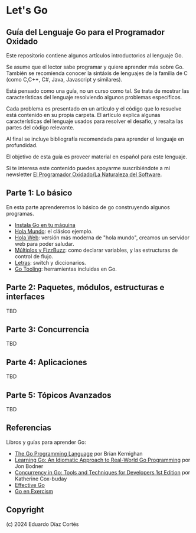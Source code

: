 # Let's Go

## Guía del Lenguaje Go para el Programador Oxidado

Este repositorio contiene algunos artículos introductorios al lenguaje Go.

Se asume que el lector sabe programar y quiere aprender más sobre Go. También se recomienda conocer la sintáxis de lenguajes de la familia de C (como C,C++, C#, Java, Javascript y similares).

Está pensado como una guía, no un curso como tal. Se trata de mostrar las características del lenguaje resolviendo algunos problemas específicos. 
 
Cada problema es presentado en un artículo y el código que lo resuelve está contenido en su propia carpeta. El artículo explica algunas características del lenguaje usados para resolver el desafío, y resalta las partes del código relevante.

Al final se incluye bibliografía recomendada para aprender el lenguaje en profundidad.

El objetivo de esta guía es proveer material en español para este lenguaje. 

Si te interesa este contenido puedes apoyarme suscribiéndote a mi newsletter [El Programador Oxidado/La Naturaleza del Software](https://newsletter.lnds.net/s/el-programador-oxidado).


## Parte 1: Lo básico

En esta parte aprenderemos lo básico de go construyendo algunos programas.

- [Instala Go en tu máquina](/parte-1/Instala.md)
- [Hola Mundo](/parte-1/HolaMundo.md): el clásico ejemplo.
- [Hola Web](/parte-1/HolaWeb.md): versión más moderna de "hola mundo", creamos un servidor web para poder saludar.
- [Múltiplos y FizzBuzz](/parte-1/Multiplos.md): como declarar variables, y las estructuras de control de flujo.
- [Letras](/parte-1/Letras.md): switch y diccionarios.
- [Go Tooling](/parte-1/Tooling.md): herramientas incluidas en Go.


## Parte 2: Paquetes, módulos, estructuras e interfaces

TBD

## Parte 3: Concurrencia

TBD

## Parte 4: Aplicaciones 

TBD

## Parte 5: Tópicos Avanzados

TBD

## Referencias

Libros y guías para aprender Go:

- [The Go Programming Language](https://amzn.to/3Tzd802) por Brian Kernighan
- [Learning Go: An Idiomatic Approach to Real-World Go Programming](https://amzn.to/3VsAc2R) por Jon Bodner
- [Concurrency in Go: Tools and Techniques for Developers 1st Edition](https://amzn.to/3vn5LRe) por Katherine Cox-buday
- [Effective Go](https://go.dev/doc/effective_go)
- [Go en Exercism](https://exercism.org/tracks/go)


## Copyright

(c) 2024 Eduardo Díaz Cortés 
